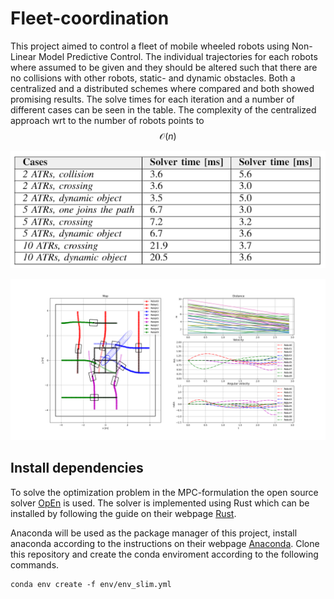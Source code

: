 # Fleet-coordination
This project aimed to control a fleet of mobile wheeled robots using Non-Linear Model Predictive Control. The individual trajectories for each robots where assumed to be given and they should be altered such that there are no collisions with other robots, static- and dynamic obstacles. Both a centralized and a distributed schemes where compared and both showed promising results. The solve times for each iteration and a number of different cases can be seen in the table. The complexity of the centralized approach wrt to the number of robots points to $$\mathcal{O}(n)$$

![solve](docs/solvetimes.PNG)


![img](docs/displayimg.png)

## Install dependencies
To solve the optimization problem in the MPC-formulation the open source solver [OpEn](https://alphaville.github.io/optimization-engine/docs/installation) is used. The solver is implemented using Rust which can be installed by following the guide on their webpage [Rust](https://www.rust-lang.org/tools/install). 

Anaconda will be used as the package manager of this project, install anaconda according to the instructions on their webpage [Anaconda](https://www.anaconda.com/products/individual). Clone this repository and create the conda enviroment according to the following commands. 

```
conda env create -f env/env_slim.yml
```
